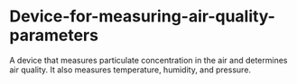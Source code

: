 # Device-for-measuring-air-quality-parameters
A device that measures particulate concentration in the air and determines air quality. It also measures temperature, humidity, and pressure.
